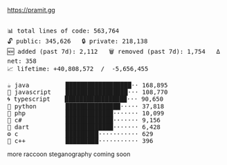 https://pramit.gg
 <!-- LANGUAGES BREAKDOWN START -->
<pre><code style="font-family: monospace; font-size: 14px;">
📊 total lines of code: 563,764
🔓 public: 345,626   🔒 private: 218,138
🆕 added (past 7d): 2,112   🗑️ removed (past 7d): 1,754   Δ net: 358
📈 lifetime: +40,808,572  /  -5,656,455

☕ java          ██████████████████·· 168,895
💛 javascript    █████████████████··· 108,770
🌀 typescript    █████████████████··· 90,650
🐍 python        ███████████████····· 37,818
🐘 php           █████████████······· 10,099
🔧 c#            █████████████······· 9,156
🎯 dart          █████████████······· 6,428
⚙️ c             █████████··········· 629
🧩 c++           █████████··········· 396
</code></pre>
 <!-- LANGUAGES BREAKDOWN END -->
more raccoon steganography coming soon
